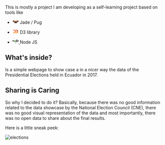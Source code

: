 
This is mostly a project I am developing as a self-learning project based on tools like


* <img src="https://github.com/estebanfloresf/Elections/blob/master/public/images/photos/pug.png" width="20" height="15" style="padding-bottom:0"/> Jade / Pug
* <img src="https://github.com/estebanfloresf/Elections/blob/master/public/images/photos/d3.png" width="20" height="15" style="padding-bottom:0"/> D3 library

* <div class="media">
  <div class="media-left media-top">
    <a href="#">
      <img src="https://github.com/estebanfloresf/Elections/blob/master/public/images/photos/node.png" alt="node" width="20" height="15" style="padding-bottom:0"/>
    </a> Node JS
  </div>

</div>

## What's inside?

Is a simple webpage to show case a in a nicer way the data of the
Presidential Elections held in Ecuador in 2017.

## Sharing is Caring

So why I decided to do it? Basically, because there was no good information related
to the data showcase by the National Election Council (CNE), there was no good visual representation of the data
and most importantly, there was no open data to share about the final results.

Here is a little sneak peek:

<img src="https://raw.githubusercontent.com/estebanfloresf/eleccion/master/public/images/misc/elections.png" alt="elections" width="100" height="100"/>




 







